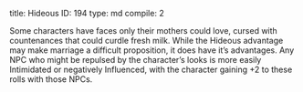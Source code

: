 title:          Hideous
ID:             194
type:           md
compile:        2


Some characters have faces only their mothers could love, cursed with countenances that could curdle fresh milk. While the Hideous advantage may make marriage a difficult proposition, it does have it’s advantages. Any NPC who might be repulsed by the character’s looks is more easily Intimidated or negatively Influenced, with the character gaining +2 to these rolls with those NPCs.